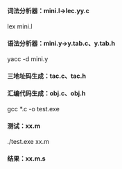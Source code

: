 #### 词法分析器：mini.l->lec.yy.c           
lex mini.l
#### 语法分析器：mini.y->y.tab.c、y.tab.h   
yacc -d mini.y
#### 三地址码生成：tac.c、tac.h             
#### 汇编代码生成：obj.c、obj.h             
gcc *.c -o test.exe
#### 测试：xx.m                           
./test.exe xx.m
#### 结果：xx.m.s
